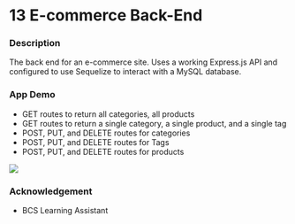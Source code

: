 # 13 E-commerce Back-End 
### Description
The back end for an e-commerce site. Uses a working Express.js API and configured to use Sequelize to interact with a MySQL database.

### App Demo

- GET routes to return all categories, all products
- GET routes to return a single category, a single product, and a single tag
- POST, PUT, and DELETE routes for categories
- POST, PUT, and DELETE routes for Tags
- POST, PUT, and DELETE routes for products

![](images/demo-6.gif)

### Acknowledgement 
- BCS Learning Assistant 

